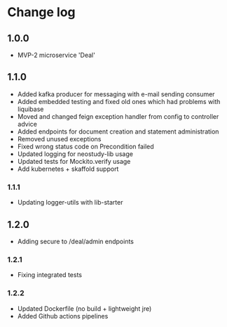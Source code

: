 # Change log
## 1.0.0
* MVP-2 microservice 'Deal'
## 1.1.0
* Added kafka producer for messaging with e-mail sending consumer
* Added embedded testing and fixed old ones which had problems with liquibase
* Moved and changed feign exception handler from config to controller advice
* Added endpoints for document creation and statement administration
* Removed unused exceptions
* Fixed wrong status code on Precondition failed
* Updated logging for neostudy-lib usage
* Updated tests for Mockito.verify usage
* Add kubernetes + skaffold support
### 1.1.1
* Updating logger-utils with lib-starter
## 1.2.0
* Adding secure to /deal/admin endpoints
### 1.2.1
* Fixing integrated tests
### 1.2.2
* Updated Dockerfile (no build + lightweight jre)
* Added Github actions pipelines